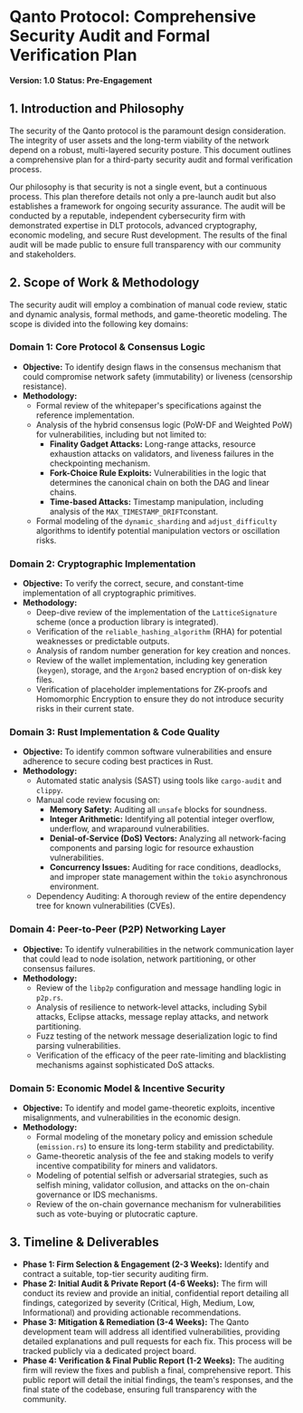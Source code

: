 # **Qanto Protocol: Comprehensive Security Audit and Formal Verification Plan**

**Version: 1.0** **Status: Pre-Engagement**

## **1\. Introduction and Philosophy**

The security of the Qanto protocol is the paramount design consideration. The integrity of user assets and the long-term viability of the network depend on a robust, multi-layered security posture. This document outlines a comprehensive plan for a third-party security audit and formal verification process.

Our philosophy is that security is not a single event, but a continuous process. This plan therefore details not only a pre-launch audit but also establishes a framework for ongoing security assurance. The audit will be conducted by a reputable, independent cybersecurity firm with demonstrated expertise in DLT protocols, advanced cryptography, economic modeling, and secure Rust development. The results of the final audit will be made public to ensure full transparency with our community and stakeholders.

## **2\. Scope of Work & Methodology**

The security audit will employ a combination of manual code review, static and dynamic analysis, formal methods, and game-theoretic modeling. The scope is divided into the following key domains:

### **Domain 1: Core Protocol & Consensus Logic**

* **Objective:** To identify design flaws in the consensus mechanism that could compromise network safety (immutability) or liveness (censorship resistance).  
* **Methodology:**  
  * Formal review of the whitepaper's specifications against the reference implementation.  
  * Analysis of the hybrid consensus logic (PoW-DF and Weighted PoW) for vulnerabilities, including but not limited to:  
    * **Finality Gadget Attacks:** Long-range attacks, resource exhaustion attacks on validators, and liveness failures in the checkpointing mechanism.  
    * **Fork-Choice Rule Exploits:** Vulnerabilities in the logic that determines the canonical chain on both the DAG and linear chains.  
    * **Time-based Attacks:** Timestamp manipulation, including analysis of the `MAX_TIMESTAMP_DRIFT`constant.  
  * Formal modeling of the `dynamic_sharding` and `adjust_difficulty` algorithms to identify potential manipulation vectors or oscillation risks.

### **Domain 2: Cryptographic Implementation**

* **Objective:** To verify the correct, secure, and constant-time implementation of all cryptographic primitives.  
* **Methodology:**  
  * Deep-dive review of the implementation of the `LatticeSignature` scheme (once a production library is integrated).  
  * Verification of the `reliable_hashing_algorithm` (RHA) for potential weaknesses or predictable outputs.  
  * Analysis of random number generation for key creation and nonces.  
  * Review of the wallet implementation, including key generation (`keygen`), storage, and the `Argon2` based encryption of on-disk key files.  
  * Verification of placeholder implementations for ZK-proofs and Homomorphic Encryption to ensure they do not introduce security risks in their current state.

### **Domain 3: Rust Implementation & Code Quality**

* **Objective:** To identify common software vulnerabilities and ensure adherence to secure coding best practices in Rust.  
* **Methodology:**  
  * Automated static analysis (SAST) using tools like `cargo-audit` and `clippy`.  
  * Manual code review focusing on:  
    * **Memory Safety:** Auditing all `unsafe` blocks for soundness.  
    * **Integer Arithmetic:** Identifying all potential integer overflow, underflow, and wraparound vulnerabilities.  
    * **Denial-of-Service (DoS) Vectors:** Analyzing all network-facing components and parsing logic for resource exhaustion vulnerabilities.  
    * **Concurrency Issues:** Auditing for race conditions, deadlocks, and improper state management within the `tokio` asynchronous environment.  
  * Dependency Auditing: A thorough review of the entire dependency tree for known vulnerabilities (CVEs).

### **Domain 4: Peer-to-Peer (P2P) Networking Layer**

* **Objective:** To identify vulnerabilities in the network communication layer that could lead to node isolation, network partitioning, or other consensus failures.  
* **Methodology:**  
  * Review of the `libp2p` configuration and message handling logic in `p2p.rs`.  
  * Analysis of resilience to network-level attacks, including Sybil attacks, Eclipse attacks, message replay attacks, and network partitioning.  
  * Fuzz testing of the network message deserialization logic to find parsing vulnerabilities.  
  * Verification of the efficacy of the peer rate-limiting and blacklisting mechanisms against sophisticated DoS attacks.

### **Domain 5: Economic Model & Incentive Security**

* **Objective:** To identify and model game-theoretic exploits, incentive misalignments, and vulnerabilities in the economic design.  
* **Methodology:**  
  * Formal modeling of the monetary policy and emission schedule (`emission.rs`) to ensure its long-term stability and predictability.  
  * Game-theoretic analysis of the fee and staking models to verify incentive compatibility for miners and validators.  
  * Modeling of potential selfish or adversarial strategies, such as selfish mining, validator collusion, and attacks on the on-chain governance or IDS mechanisms.  
  * Review of the on-chain governance mechanism for vulnerabilities such as vote-buying or plutocratic capture.

## **3\. Timeline & Deliverables**

* **Phase 1: Firm Selection & Engagement (2-3 Weeks):** Identify and contract a suitable, top-tier security auditing firm.  
* **Phase 2: Initial Audit & Private Report (4-6 Weeks):** The firm will conduct its review and provide an initial, confidential report detailing all findings, categorized by severity (Critical, High, Medium, Low, Informational) and providing actionable recommendations.  
* **Phase 3: Mitigation & Remediation (3-4 Weeks):** The Qanto development team will address all identified vulnerabilities, providing detailed explanations and pull requests for each fix. This process will be tracked publicly via a dedicated project board.  
* **Phase 4: Verification & Final Public Report (1-2 Weeks):** The auditing firm will review the fixes and publish a final, comprehensive report. This public report will detail the initial findings, the team's responses, and the final state of the codebase, ensuring full transparency with the community.
